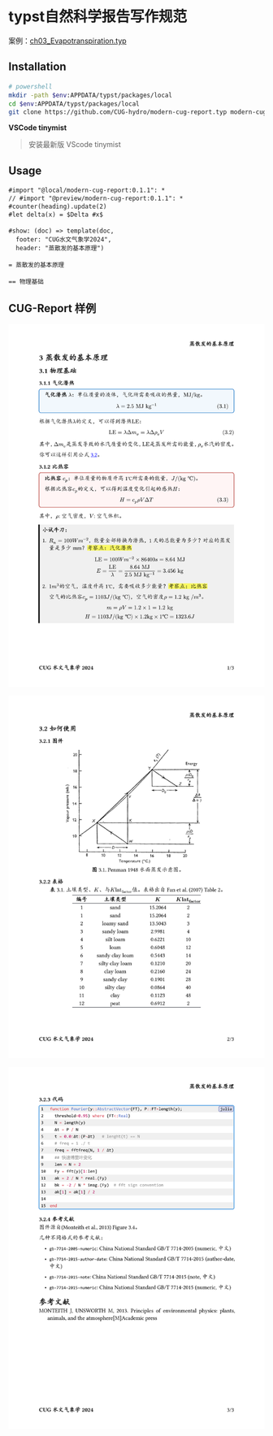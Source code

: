 # typst自然科学报告写作规范

案例：[ch03_Evapotranspiration.typ](ch03_Evapotranspiration.typ)


## Installation

```bash
# powershell
mkdir -path $env:APPDATA/typst/packages/local
cd $env:APPDATA/typst/packages/local
git clone https://github.com/CUG-hydro/modern-cug-report.typ modern-cug-report
```

**VSCode tinymist**
<!-- <https://github.com/hongjr03/tinymist-nightly-installer> -->

> 安装最新版 VScode tinymist
<!-- ```bash
iwr https://github.com/hongjr03/tinymist-nightly-installer/releases/latest/download/run.ps1 -UseBasicParsing | iex
``` -->

## Usage

```typst
#import "@local/modern-cug-report:0.1.1": *
// #import "@preview/modern-cug-report:0.1.1": *
#counter(heading).update(2)
#let delta(x) = $Delta #x$

#show: (doc) => template(doc, 
  footer: "CUG水文气象学2024",
  header: "蒸散发的基本原理")

= 蒸散发的基本原理

== 物理基础
```

## CUG-Report 样例

<!-- ![](./thumbnail.png) -->
![](./example/ch03_1.png)

![](./example/ch03_2.png)

![](./example/ch03_3.png)
